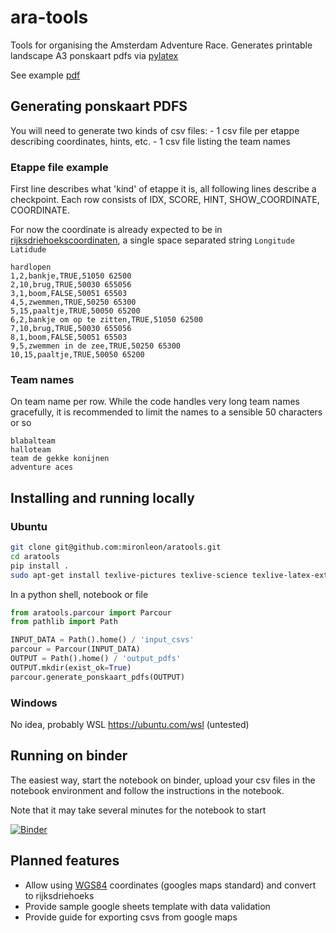 # ara-tools

Tools for organising the Amsterdam Adventure Race. Generates printable landscape A3 ponskaart pdfs via [pylatex](https://github.com/JelteF/PyLaTeX)

See example [pdf](tests/example_data/pdfs/Etappe_1.pdf)

## Generating ponskaart PDFS

You will need to generate two kinds of csv files:
    - 1 csv file per etappe describing coordinates, hints, etc.
    - 1 csv file listing the team names

### Etappe file example

First line describes what 'kind' of etappe it is, all following lines describe a checkpoint. Each row consists of IDX, SCORE, HINT, SHOW_COORDINATE, COORDINATE.

For now the coordinate is already expected to be in [rijksdriehoekscoordinaten](https://nl.wikipedia.org/wiki/Rijksdriehoeksco%C3%B6rdinaten), a single space separated string `Longitude Latidude`

```csv
hardlopen
1,2,bankje,TRUE,51050 62500
2,10,brug,TRUE,50030 655056
3,1,boom,FALSE,50051 65503
4,5,zwemmen,TRUE,50250 65300
5,15,paaltje,TRUE,50050 65200
6,2,bankje om op te zitten,TRUE,51050 62500
7,10,brug,TRUE,50030 655056
8,1,boom,FALSE,50051 65503
9,5,zwemmen in de zee,TRUE,50250 65300
10,15,paaltje,TRUE,50050 65200
```

### Team names

On team name per row. While the code handles very long team names gracefully, it is recommended to limit the names to a sensible 50 characters or so

```csv
blabalteam
halloteam
team de gekke konijnen
adventure aces
```

## Installing and running locally

### Ubuntu

```bash
git clone git@github.com:mironleon/aratools.git
cd aratools
pip install .
sudo apt-get install texlive-pictures texlive-science texlive-latex-extra latexmk
```

In a python shell, notebook or file

```python
from aratools.parcour import Parcour
from pathlib import Path

INPUT_DATA = Path().home() / 'input_csvs'
parcour = Parcour(INPUT_DATA)
OUTPUT = Path().home() / 'output_pdfs'
OUTPUT.mkdir(exist_ok=True)
parcour.generate_ponskaart_pdfs(OUTPUT)
```

### Windows

No idea, probably WSL <https://ubuntu.com/wsl> (untested)

## Running on binder

The easiest way, start the notebook on binder, upload your csv files in the notebook environment and follow the instructions in the notebook.

Note that it may take several minutes for the notebook to start

[![Binder](https://mybinder.org/badge_logo.svg)](https://mybinder.org/v2/gh/mironleon/aratools/main?urlpath=tree)

## Planned features

- Allow using [WGS84](https://wiki.gis.com/wiki/index.php/WGS84) coordinates (googles maps standard) and convert to rijksdriehoeks
- Provide sample google sheets template with data validation
- Provide guide for exporting csvs from google maps
